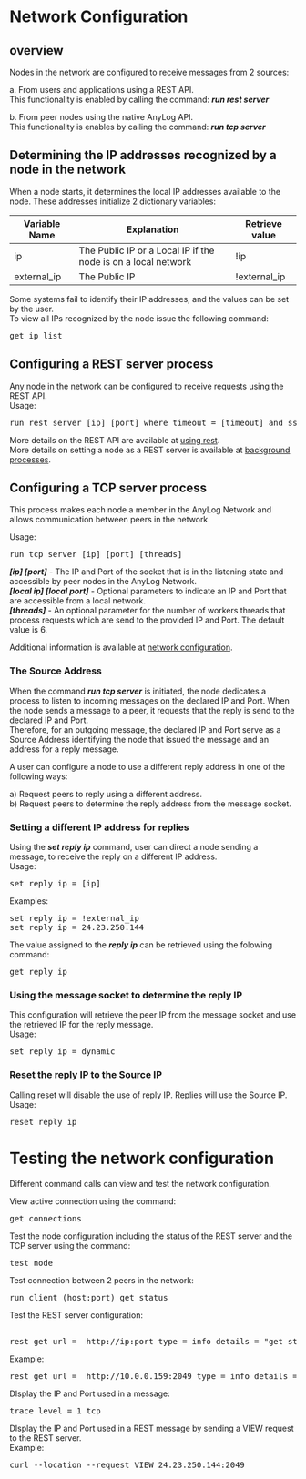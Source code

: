 # Network Configuration

## overview

Nodes in the network are configured to receive messages from 2 sources:  

a. From users and applications using a REST API.  
This functionality is enabled by calling the command: ***run rest server***  

b. From peer nodes using the native AnyLog API.  
This functionality is enables by calling the command: ***run tcp server***  

## Determining the IP addresses recognized by a node in the network

When a node starts, it determines the local IP addresses available to the node. These addresses initialize 2 dictionary variables:  

| Variable Name | Explanation   | Retrieve value |
| ------------- | ------------- | ------------- |
| ip            | The Public IP or a Local IP if the node is on a local network | !ip |
| external_ip   | The Public IP | !external_ip |


Some systems fail to identify their IP addresses, and the values can be set by the user.  
To view all IPs recognized by the node issue the following command:
<pre>
get ip list
</pre> 

## Configuring a REST server process
Any node in the network can be configured to receive requests using the REST API.  
Usage:
<pre>
run rest server [ip] [port] where timeout = [timeout] and ssl = [true/false]
</pre>
More details on the REST API are available at [using rest](https://github.com/AnyLog-co/documentation/blob/master/using%20rest.md#using-rest).  
More details on setting a node as a REST server is available at [background processes](https://github.com/AnyLog-co/documentation/blob/master/background%20processes.md#rest-requests).  

## Configuring a TCP server process
This process makes each node a member in the AnyLog Network and allows communication between peers in the network.  

Usage:
<pre>
run tcp server [ip] [port] [threads]
</pre>
   
***[ip] [port]*** - The IP and Port of the socket that is in the listening state and accessible by peer nodes in the AnyLog Network.   
***[local ip] [local port]*** - Optional parameters to indicate an IP and Port that are accessible from a local network.  
***[threads]*** - An optional parameter for the number of workers threads that process requests which are send to the provided IP and Port. The default value is 6.

Additional information is available at [network configuration](https://github.com/AnyLog-co/documentation/blob/master/network%20configuration.md). 

### The Source Address
When the command ***run tcp server*** is initiated, the node dedicates a process to listen to incoming messages on the declared IP and Port.
When the node sends a message to a peer, it requests that the reply is send to the declared IP and Port.  
Therefore, for an outgoing message, the declared IP and Port serve as a Source Address identifying the node that issued the message and an address for a reply message.   
 
A user can configure a node to use a different reply address in one of the following ways:

a) Request peers to reply using a different address.  
b) Request peers to determine the reply address from the message socket.

### Setting a different IP address for replies 
Using the ***set reply ip*** command, user can direct a node sending a message, to receive the reply on a different IP address.    
Usage:
<pre>
set reply ip = [ip]
</pre>

Examples:
<pre>
set reply ip = !external_ip
set reply ip = 24.23.250.144
</pre>

The value assigned to the ***reply ip*** can be retrieved using the folowing command:
<pre>
get reply ip
</pre>

### Using the message socket to determine the reply IP 
This configuration will retrieve the peer IP from the message socket and use the retrieved IP for the reply message.  
Usage:
<pre>
set reply ip = dynamic
</pre>

### Reset the reply IP to the Source IP 
Calling reset will disable the use of reply IP. Replies will use the Source IP.  
Usage:
<pre>
reset reply ip
</pre>


# Testing the network configuration

Different command calls can view and test the network configuration.  

View active connection using the command:
<pre>
get connections
</pre>

Test the node configuration including the status of the REST server and the TCP server using the command:
<pre>
test node
</pre>
 
Test connection between 2 peers in the network:
<pre>
run client (host:port) get status
</pre>

Test the REST server configuration:
<pre>    
rest get url =  http://ip:port type = info details = "get status"
</pre>  
Example:
<pre>
rest get url =  http://10.0.0.159:2049 type = info details = "get status"
</pre>

DIsplay the IP and Port used in a message:
<pre>
trace level = 1 tcp
</pre>

DIsplay the IP and Port used in a REST message by sending a VIEW request to the REST server.    
Example:
<pre>
curl --location --request VIEW 24.23.250.144:2049
</pre>
